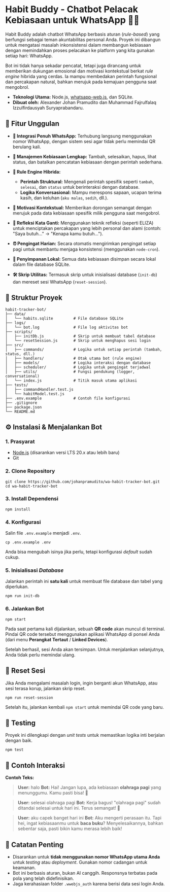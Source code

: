 # Habit Buddy - Chatbot Pelacak Kebiasaan untuk WhatsApp 🤖💪

Habit Buddy adalah chatbot WhatsApp berbasis aturan (_rule-based_) yang berfungsi sebagai teman akuntabilitas personal Anda. Proyek ini dibangun untuk mengatasi masalah inkonsistensi dalam membangun kebiasaan dengan memindahkan proses pelacakan ke platform yang kita gunakan setiap hari: WhatsApp.

Bot ini tidak hanya sekadar pencatat, tetapi juga dirancang untuk memberikan dukungan emosional dan motivasi kontekstual berkat _rule engine_ hibrida yang cerdas. Ia mampu membedakan perintah fungsional dan percakapan natural, bahkan merujuk pada kemajuan pengguna saat mengobrol.

- **Teknologi Utama:** Node.js, [whatsapp-web.js](https://github.com/pedroslopez/whatsapp-web.js "null"), dan SQLite.
- **Dibuat oleh:** Alexander Johan Pramudito dan Muhammad Fajrulfalaq Izzulfirdausyah Suryaprabandaru.

## 🚀 Fitur Unggulan

- **📲 Integrasi Penuh WhatsApp:** Terhubung langsung menggunakan nomor WhatsApp, dengan sistem sesi agar tidak perlu memindai QR berulang kali.
- **📝 Manajemen Kebiasaan Lengkap:** Tambah, selesaikan, hapus, lihat status, dan batalkan pencatatan kebiasaan dengan perintah sederhana.
- **🧠 Rule Engine Hibrida:**

  - **Perintah Struktural:** Mengenali perintah spesifik seperti `tambah`, `selesai`, dan `status` untuk berinteraksi dengan database.
  - **Logika Konversasional:** Mampu merespons sapaan, ucapan terima kasih, dan keluhan (`aku malas`, `sedih`, dll.).

- **💬 Motivasi Kontekstual:** Memberikan dorongan semangat dengan merujuk pada data kebiasaan spesifik milik pengguna saat mengobrol.
- **🔄 Refleksi Kata Ganti:** Menggunakan teknik refleksi (seperti ELIZA) untuk menciptakan percakapan yang lebih personal dan alami (contoh: "Saya butuh..." -> "Kenapa kamu butuh...").
- **⏰ Pengingat Harian:** Secara otomatis mengirimkan pengingat setiap pagi untuk membantu menjaga konsistensi (menggunakan `node-cron`).
- **💾 Penyimpanan Lokal:** Semua data kebiasaan disimpan secara lokal dalam file database SQLite.
- **🛠️ Skrip Utilitas:** Termasuk skrip untuk inisialisasi database (`init-db`) dan mereset sesi WhatsApp (`reset-session`).

## 📁 Struktur Proyek

```
habit-tracker-bot/
├── data/
│   └── habits.sqlite         # File database SQLite
├── logs/
│   └── bot.log               # File log aktivitas bot
├── scripts/
│   ├── initDb.js             # Skrip untuk membuat tabel database
│   └── resetSession.js       # Skrip untuk menghapus sesi login
├── src/
│   ├── commands/             # Logika untuk setiap perintah (tambah, status, dll.)
│   ├── handlers/             # Otak utama bot (rule engine)
│   ├── models/               # Logika interaksi dengan database
│   ├── scheduler/            # Logika untuk pengingat terjadwal
│   ├── utils/                # Fungsi pendukung (logger, conversational)
│   └── index.js              # Titik masuk utama aplikasi
├── tests/
│   ├── commandHandler.test.js
│   └── habitModel.test.js
├── .env.example              # Contoh file konfigurasi
├── .gitignore
├── package.json
└── README.md

```

## ⚙️ Instalasi & Menjalankan Bot

### 1. Prasyarat

- [Node.js](https://nodejs.org/ "null") (disarankan versi LTS 20.x atau lebih baru)
- Git

### 2. Clone Repository

```
git clone https://github.com/johanpramudito/wa-habit-tracker-bot.git
cd wa-habit-tracker-bot
```

### 3. Install Dependensi

```
npm install
```

### 4. Konfigurasi

Salin file `.env.example` menjadi `.env`.

```
cp .env.example .env
```

Anda bisa mengubah isinya jika perlu, tetapi konfigurasi _default_ sudah cukup.

### 5. Inisialisasi _Database_

Jalankan perintah ini **satu kali** untuk membuat file database dan tabel yang diperlukan.

```
npm run init-db
```

### 6. Jalankan Bot

```
npm start
```

Pada saat pertama kali dijalankan, sebuah **QR code** akan muncul di terminal. Pindai QR code tersebut menggunakan aplikasi WhatsApp di ponsel Anda (dari menu **Perangkat Tertaut** / **Linked Devices**).

Setelah berhasil, sesi Anda akan tersimpan. Untuk menjalankan selanjutnya, Anda tidak perlu memindai ulang.

## 🔄 Reset Sesi

Jika Anda mengalami masalah login, ingin berganti akun WhatsApp, atau sesi terasa korup, jalankan skrip reset.

```
npm run reset-session
```

Setelah itu, jalankan kembali `npm start` untuk memindai QR code yang baru.

## 🧪 Testing

Proyek ini dilengkapi dengan _unit tests_ untuk memastikan logika inti berjalan dengan baik.

```
npm test
```

## 📸 Contoh Interaksi

**Contoh Teks:**

> **User:** halo
> **Bot:** Hai! Jangan lupa, ada kebiasaan **olahraga pagi** yang menunggumu. Kamu pasti bisa! 💪

> **User:** selesai olahraga pagi
> **Bot:** Kerja bagus! "olahraga pagi" sudah ditandai selesai untuk hari ini. Terus semangat! 💪

> **User:** aku capek banget hari ini
> **Bot:** Aku mengerti perasaan itu. Tapi hei, ingat kebiasaanmu untuk **baca buku**? Menyelesaikannya, bahkan sebentar saja, pasti bikin kamu merasa lebih baik!

## 📌 Catatan Penting

- Disarankan untuk **tidak menggunakan nomor WhatsApp utama Anda** untuk _testing_ atau _deployment_. Gunakan nomor cadangan untuk keamanan.
- Bot ini berbasis aturan, bukan AI canggih. Responsnya terbatas pada pola yang telah didefinisikan.
- Jaga kerahasiaan folder `.wwebjs_auth` karena berisi data sesi login Anda.
